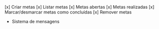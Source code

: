 [x] Criar metas
[x] Listar metas
    [x] Metas abertas
    [x] Metas realizadas
[x] Marcar/desmarcar metas como concluídas
[x] Remover metas
- Sistema de mensagens
